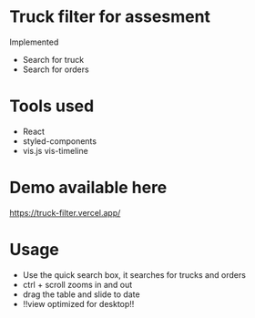 # Truck filter for assesment

Implemented 
* Search for truck
* Search for orders

# Tools used
* React
* styled-components
* vis.js vis-timeline

# Demo available here
https://truck-filter.vercel.app/

# Usage
* Use the quick search box, it searches for trucks and orders
* ctrl + scroll zooms in and out
* drag the table and slide to date
* !!view optimized for desktop!!




